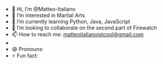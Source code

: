 - 👋 Hi, I’m @Matteo-Italiano
- 👀 I’m interested in Martial Arts
- 🌱 I’m currently learning Python, Java, JavaScript
- 💞️ I’m looking to collaborate on the second part of Firewatch
- 📫 How to reach me: matteoitalianoistcool@gmail.com
- 
- 😄 Pronouns: 
- ⚡ Fun fact: 
